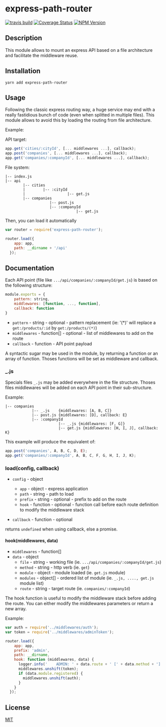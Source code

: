 # express-path-router

[![travis build](https://img.shields.io/travis/jbdemonte/express-path-router.svg)](https://travis-ci.org/jbdemonte/express-path-router)
[![Coverage Status](https://coveralls.io/repos/github/jbdemonte/express-path-router/badge.svg?branch=master)](https://coveralls.io/github/jbdemonte/express-path-router?branch=master)
[![NPM Version](https://img.shields.io/npm/v/express-path-router.svg)](https://www.npmjs.com/package/express-path-router)

## Description

This module allows to mount an express API based on a file architecture and facilitate the middleware reuse.

## Installation

```
yarn add express-path-router
```

## Usage

Following the classic express routing way, a huge service may end with a really fastidious bunch of code (even when splitted in multiple files).
This module allows to avoid this by loading the routing from file architecture.

Example:

API target:

```js
app.get('cities/:cityId', [... middlewares ...], callback);
app.post('companies', [... middlewares ...], callback);
app.get('companies/:companyId', [... middlewares ...], callback);

```

File system:

```
|-- index.js
|-- api
        |-- cities
        |        |-- :cityId
        |                   |-- get.js
        |-- companies
                    |-- post.js
                    |-- :companyId
                                |-- get.js
```

Then, you can load it automatically

```js
var router = require('express-path-router');

router.load({
    app: app,
    path: __dirname + '/api'
  });
```

## Documentation

Each API point (file like `.../api/companies/:companyId/get.js`) is based on the following structure:

```js
module.exports = {
    pattern: string,
    middlewares: [function, ..., function],
    callback: function
}
```

*  `pattern` - string - optional - pattern replacement (ie: '(*)' will replace a `get:/products/:id` by `get:/products/(*)`)
*  `middlewares` - function[] - optional - list of middlewares to add on the route
*  `callback` - function - API point payload

A syntactic sugar may be used in the module, by returning a function or an array of function. Thoses functions will be set as middleware and callback.

### _.js

Specials files `_.js` may be added everywhere in the file structure. Thoses files middlewares will be added on each API point in their sub-structure.

Example:

```
|-- companies
            |-- _.js    {middlewares: [A, B, C]}
            |-- post.js {middlewares: [D], callback: E}
            |-- :companyId
                        |-- _.js {middlewares: [F, G]}
                        |-- get.js {middlewares: [H, I, J], callback: K}
```

This example will produce the equivalent of:
```js
app.post('companies', A, B, C, D, E);
app.get('companies/:companyId', A, B, C, F, G, H, I, J, K);
```

### load(config, callback)

*  `config` - object
    *  `app` - object - express application
    *  `path` - string - path to load
    *  `prefix` - string - optional - prefix to add on the route
    *  `hook` - function - optional - function call before each route definition to modify the middleware stack

*  `callback` - function - optional

returns `undefined` when using callback, else a promise.

#### hook(middlewares, data)

*  `middlewares` - function[]
*  `data` - object
    *  `file` - string - working file (ie. `.../api/companies/:companyId/get.js`)
    *  `method` - string - http verb (ie. `get`)
    *  `module` - object - module loaded (ie. `get.js` module)
    *  `modules` - object[] - ordered list of module (ie. `_.js, ...., get.js` module list)
    *  `route` - string - target route (ie. `companies/:companyId`)

The hook function is useful to modify the middleware stack before adding the route.
You can either modify the middlewares parameters or return a new array.

Example:

```js
var auth = require('../middlewares/auth');
var token = require('../middlewares/adminToken');

router.load({
    app: app,
    prefix: 'admin',
    path: __dirname,
    hook: function (middlewares, data) {
      logger.info('    ADMIN: ' + data.route + ' [' + data.method + ']');
      middlewares.unshift(token);
      if (data.module.registered) {
        middlewares.unshift(auth);
      }
    }
  });
```

## License
[MIT](https://opensource.org/licenses/MIT)